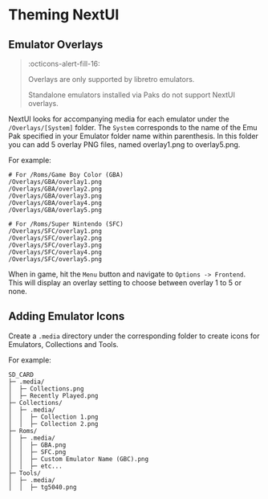 # Theming NextUI

## Emulator Overlays

> :octicons-alert-fill-16:
> 
> Overlays are only supported by libretro emulators. 
> 
> Standalone emulators installed via Paks do not support NextUI overlays.

NextUI looks for accompanying media for each emulator under the `/Overlays/[System]` folder.
The `System` corresponds to the name of the Emu Pak specified in your Emulator folder name within parenthesis.
In this folder you can add 5 overlay PNG files, named overlay1.png to overlay5.png.

For example:

```
# For /Roms/Game Boy Color (GBA)
/Overlays/GBA/overlay1.png
/Overlays/GBA/overlay2.png
/Overlays/GBA/overlay3.png
/Overlays/GBA/overlay4.png
/Overlays/GBA/overlay5.png

# For /Roms/Super Nintendo (SFC)
/Overlays/SFC/overlay1.png
/Overlays/SFC/overlay2.png
/Overlays/SFC/overlay3.png
/Overlays/SFC/overlay4.png
/Overlays/SFC/overlay5.png
```

When in game, hit the `Menu` button and navigate to `Options -> Frontend`. This will display
an overlay setting to choose between overlay 1 to 5 or none.

## Adding Emulator Icons

Create a `.media` directory under the corresponding folder to create icons for Emulators, Collections and Tools.

For example:

```
SD_CARD
├─ .media/
│  ├─ Collections.png
│  ├─ Recently Played.png
├─ Collections/
│  ├─ .media/
│  │  ├─ Collection 1.png
│  │  ├─ Collection 2.png
├─ Roms/
│  ├─ .media/
│  │  ├─ GBA.png
│  │  ├─ SFC.png
│  │  ├─ Custom Emulator Name (GBC).png
│  │  ├─ etc...
├─ Tools/
│  ├─ .media/
│  │  ├─ tg5040.png
```